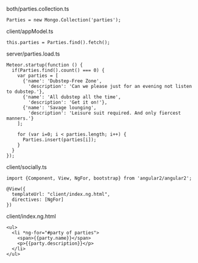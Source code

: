 both/parties.collection.ts

    Parties = new Mongo.Collection('parties');

client/appModel.ts
   
    this.parties = Parties.find().fetch();

server/parties.load.ts

    Meteor.startup(function () {
      if(Parties.find().count() === 0) {
        var parties = [
          {'name': 'Dubstep-Free Zone',
            'description': 'Can we please just for an evening not listen to dubstep.'},
          {'name': 'All dubstep all the time',
            'description': 'Get it on!'},
          {'name': 'Savage lounging',
            'description': 'Leisure suit required. And only fiercest manners.'}
        ];
        
        for (var i=0; i < parties.length; i++) {
          Parties.insert(parties[i]);
        }
      }
    });
    
    
client/socially.ts

    import {Component, View, NgFor, bootstrap} from 'angular2/angular2';
    
    @View({
      templateUrl: "client/index.ng.html",
      directives: [NgFor]
    })
    
client/index.ng.html

    <ul>
      <li *ng-for="#party of parties">
        <span>{{party.name}}</span>
        <p>{{party.description}}</p>
      </li>
    </ul>
